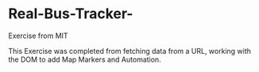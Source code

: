# Real-Bus-Tracker-
Exercise from MIT 


This Exercise was completed from fetching data from a URL, working with the DOM to add Map Markers and Automation.  
